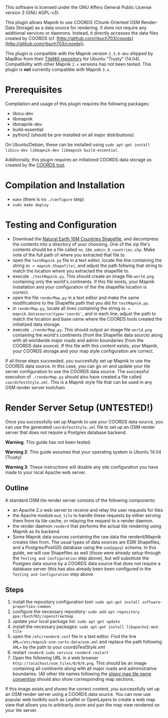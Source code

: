 This software is licensed under the GNU Affero General Public License version 3 (GNU AGPL-v3).

This plugin allows Mapnik to use COORDS (Chunk-Oriented OSM Render-Data Storage) as a data source for rendering. It does not require any additional services or daemons. Instead, it directly accesses the data files created by COORDS (cf. [http://github.com/rbuch703/coords](http://github.com/rbuch703/coords)).

This plugin is compatible with the Mapnik version `2.3.0-dev` shipped by MapBox from their [TileMill repository]([https://launchpad.net/~developmentseed/+archive/ubuntu/mapbox) for Ubuntu "Trusty" (14.04). Compatibility with other Mapnik `2.x` versions has not been tested. This plugin is **not** currently compatible with Mapnik `3.x`.
 
Prerequisites
=============
Compilation and usage of this plugin requires the following packages:

* libicu-dev 
* libmapnik
* libmapnik-dev 
* build-essential
* python2 (should be pre-installed on all major distributions)

On Ubuntu/Debian, these can be installed using `sudo apt-get install libicu-dev libmapnik-dev libmapnik build-essential`.

Additionally, this plugin requires an initialized COORDS data storage as created by the [COORDS tool](http://github.com/rbuch703/coords).

Compilation and Installation
============================

* `make` (there is no `./configure` step)
* `sudo make deploy`


Testing and Configuration 
=========================

* Download the [Natural Earth 10M Countries Shapefile](http://www.naturalearthdata.com/http//www.naturalearthdata.com/download/10m/cultural/ne_10m_admin_0_countries.zip), and decompress the contents into a directory of your choosing. One of the zip file's contents should be a file called `ne_10m_admin_0_countries.shp`. Make note of the full path of where you extracted that file to. 
* open the `testMapnik.py` file in a text editor, locate the line containing the string `ds = mapnik.Shapefile(`, and adjust the path follwing that string to match the location where you extracted the shapefile to.
* execute `./testMapnik.py`. This should create an image file `world.png` containing only the world's continents. If this file exists, your Mapnik installation and your configuration of the the shapefile location is correct.
* open the file `renderMap.py` in a text editor and make the same modifications to the Shapefile path that you did for  `testMapnik.py`.
* in `renderMap.py`, locate all lines containing the string `ds = mapnik.Datasource(type='coords'`, and in each line, adjust the path to match the location and base name where the COORDS tools created the initialized data storage.
* execute `./renderMap.py`. This should output an image file `world.png` containing the world's continents (from the Shapefile data source) along with all worldwide major roads and admin boundaries (from the COORDS data source). If this file with this content exists, your Mapnik, your COORDS storage and your map style configuration are correct.

If all those steps succeeded, you succesfully set up Mapnik to use the COORDS data source. In this case, you can go on and update your tile server configuration to use the COORDS data source. The successful execution of `./renderMap.py` should also have created a file called `coordsTestStyle.xml`. This is a Mapnik style file that can be used in any OSM render server toolchain.

Render Server Setup (UNTESTED!)
===============================
Once you successfully set up Mapnik to use your COORDS data source, you can use the generated `coordsTestStyle.xml` file to set up an OSM render server that does not require a Postgres database backend.

**Warning**: This guide has not been tested.

**Warning 2**: This guide assumes that your operating system is Ubuntu 14.04 (Trusty)

**Warning 3**: These instructions will disable any site configuration you have made to your local Apache web server. 

Outline
-------

A standard OSM tile render server consists of the following components:

* an Apache 2.x web server to receive and relay the user requests for tiles
* the Apache module `mod_tile` to handle these requests by either serving them from its tile cache, or relaying the request to a render daemon.
* the render daemon `renderd` that performs the actual tile rendering using Mapnik as its backend.
* Some Mapnik data sources containing the raw data the renderd/Mapnik creates tiles from. The usual types of data sources are ESRI Shapefiles, and a Postgres/PostGIS database using the `osm2pgsql` schema. In this guide, we will use Shapefiles as well (those were already setup through the `Testing and Configuration` step above), but will substitute the Postgres data source by a COORDS data source that does not require a database server (this has also already been been configured in the `Testing and Configuration` step above.

Steps
-----

1. install the repository configuration tool: `sudo apt-get install software-properties-common`
2. configure the necessary repository: `sudo add-apt-repository ppa:rbuch703//openstreetmap`
3. update your local package list: `sudo apt-get update`
4. install the necessary packages: `sudo apt-get install libapache2-mod-tile`
5. open the `/etc/renderd.conf` file in a text editor. Find the line `XML=/etc/mapnik-osm-carto-data/osm.xml` and replace the path following `XML=` by the path to your coordsTestStyle.xml
6. restart `renderd`: `sudo service renderd restart`
7. Open the following URL in a web browser `http://localhost/osm_tiles/0/0/0.png`. This should be an image containing all continents along with all major roads and administrative boundaries. (All other tile names following the [slippy map tile name convention](http://wiki.openstreetmap.org/wiki/Slippy_map_tilenames) should also show corresponding map sections.

If this image exists and shows the correct content, you successfully set up an OSM render server using a COORDS data source. You can now use popular web toolkits such as Leaflet or OpenLayers to create a web map view that allows you to arbitrarily zoom and pan the map view rendered on your tile server.


